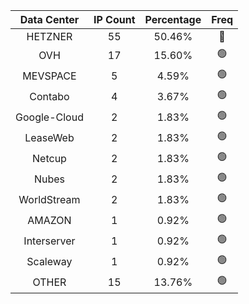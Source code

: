 | Data Center | IP Count | Percentage | Freq |
|:------------:|:--------:|:-----------:|:-----:|
| HETZNER | 55 | 50.46% | 🔴 |
| OVH | 17 | 15.60% | 🟢 |
| MEVSPACE | 5 | 4.59% | 🟢 |
| Contabo | 4 | 3.67% | 🟢 |
| Google-Cloud | 2 | 1.83% | 🟢 |
| LeaseWeb | 2 | 1.83% | 🟢 |
| Netcup | 2 | 1.83% | 🟢 |
| Nubes | 2 | 1.83% | 🟢 |
| WorldStream | 2 | 1.83% | 🟢 |
| AMAZON | 1 | 0.92% | 🟢 |
| Interserver | 1 | 0.92% | 🟢 |
| Scaleway | 1 | 0.92% | 🟢 |
| OTHER | 15 | 13.76% | 🟢 |